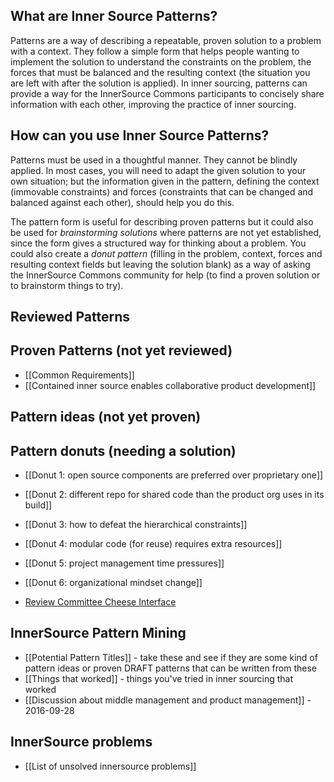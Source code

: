 ## What are Inner Source Patterns?
Patterns are a way of describing a repeatable, proven solution to a problem with a context. They follow a simple form that helps people wanting to implement the solution to understand the constraints on the problem, the forces that must be balanced and the resulting context (the situation you are left with after the solution is applied). In inner sourcing, patterns can provide a way for the InnerSource Commons participants to concisely share information with each other, improving the practice of inner sourcing.

## How can you use Inner Source Patterns?
Patterns must be used in a thoughtful manner. They cannot be blindly applied. In most cases, you will need to adapt the given solution to your own situation; but the information given in the pattern, defining the context (immovable constraints) and forces (constraints that can be changed and balanced against each other), should help you do this.

The pattern form is useful for describing proven patterns but it could also be used for *brainstorming solutions* where patterns are not yet established, since the form gives a structured way for thinking about a problem. You could also create a *donut pattern* (filling in the problem, context, forces and resulting context fields but leaving the solution blank) as a way of asking the InnerSource Commons community for help (to find a proven solution or to brainstorm things to try). 

## Reviewed Patterns

## Proven Patterns (not yet reviewed)
* [[Common Requirements]]
* [[Contained inner source enables collaborative product development]]

## Pattern ideas (not yet proven)

## Pattern donuts (needing a solution)  
* [[Donut 1: open source components are preferred over proprietary one]]  

* [[Donut 2: different repo for shared code than the product org uses in its build]]

* [[Donut 3: how to defeat the hierarchical constraints]]  

* [[Donut 4: modular code (for reuse) requires extra resources]]  

* [[Donut 5: project management time pressures]]

* [[Donut 6: organizational mindset change]]  

* [Review Committee Cheese Interface](https://github.com/paypal/InnerSourceCommons/wiki/Review-Committee-aka-Cheese-Interface)

## InnerSource Pattern Mining
* [[Potential Pattern Titles]] - take these and see if they are some kind of pattern ideas or proven DRAFT patterns that can be written from these
* [[Things that worked]] - things you've tried in inner sourcing that worked
* [[Discussion about middle management and product management]] - 2016-09-28

## InnerSource problems
* [[List of unsolved innersource problems]]